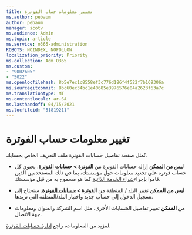 ```yaml
---
title: تغيير معلومات حساب الفوترة
ms.author: pebaum
author: pebaum
manager: scotv
ms.audience: Admin
ms.topic: article
ms.service: o365-administration
ROBOTS: NOINDEX, NOFOLLOW
localization_priority: Priority
ms.collection: Adm_O365
ms.custom:
- "9002605"
- "5022"
ms.openlocfilehash: 8b5e7ec1c8558ef3c776d186f4f522f7b169306a
ms.sourcegitcommit: 8bc60ec34bc1e40685e3976576e04a2623f63a7c
ms.translationtype: MT
ms.contentlocale: ar-SA
ms.lasthandoff: 04/15/2021
ms.locfileid: "51819211"
---
```

# <a name="change-billing-account-information"></a>تغيير معلومات حساب الفوترة

تُمثل صفحة تفاصيل حسابات الفوترة ملف التعريف الخاص بحسابك.

- **ليس من الممكن** إزالة حسابات الفوترة من **الفوترة > [حسابات الفوترة](https://go.microsoft.com/fwlink/p/?linkid=2084771)**. يحتوي كل حساب فوترة علي تحديد معلومات حول مؤسستك، بما في ذلك المستخدمين الذين قاموا بإجراء[شراء الخدمة الذاتية](https://docs.microsoft.com/microsoft-365/commerce/subscriptions/manage-self-service-purchases-admins) كما هو مسموح به من قبل مؤسستك. 

- **ليس من الممكن** تغيير البلد / المنطقة من **الفوترة > [حسابات الفوترة](https://go.microsoft.com/fwlink/p/?linkid=2084771)**. ستحتاج إلى تسجيل الدخول إلى حساب جديد واختيار البلد/المنطقة التي تريدها. 

- من **الممكن** تغيير تفاصيل الحسابات الأخرى، مثل اسم الشركة والعنوان ومعلومات جهة الاتصال. 

لمزيد من المعلومات، راجع [إدارة حسابات الفوترة](https://docs.microsoft.com/microsoft-365/commerce/manage-billing-accounts). 
